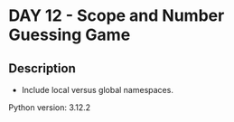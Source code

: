 # DAY 12 - Scope and Number Guessing Game

## Description

* Include local versus global namespaces.

Python version: 3.12.2
